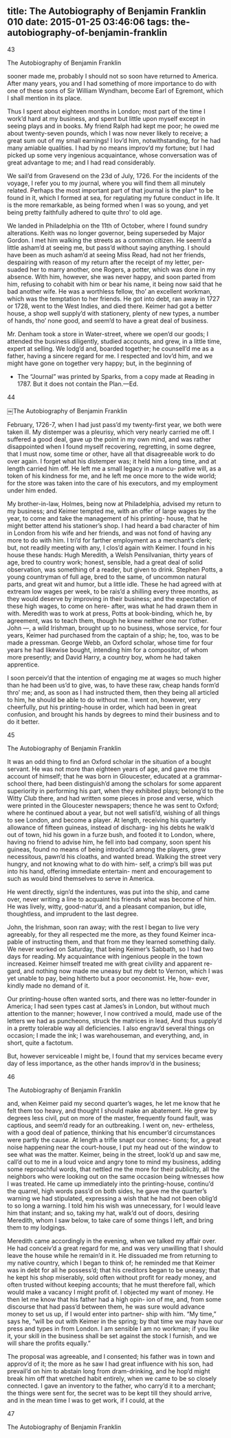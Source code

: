title: The Autobiography of Benjamin Franklin 010
date: 2015-01-25 03:46:06
tags: the-autobiography-of-benjamin-franklin
---

43

The Autobiography of Benjamin Franklin

sooner made me, probably I should not so soon have returned to America. After many years, you and I had something of more importance to do with one of these sons of Sir William Wyndham, become Earl of Egremont, which I shall mention in its place.

Thus I spent about eighteen months in London; most part of the time I work’d hard at my business, and spent but little upon myself except in seeing plays and in books. My friend Ralph had kept me poor; he owed me about twenty-seven pounds, which I was now never likely to receive; a great sum out of my small earnings! I lov’d him, notwithstanding, for he had many amiable qualities. I had by no means improv’d my fortune; but I had picked up some very ingenious acquaintance, whose conversation was of great advantage to me; and I had read considerably.

We sail’d from Gravesend on the 23d of July, 1726. For the incidents of the voyage, I refer you to my journal, where you will find them all minutely related. Perhaps the most important part of that journal is the plan* to be found in it, which I formed at sea, for regulating my future conduct in life. It is the more remarkable, as being formed when I was so young, and yet being pretty faithfully adhered to quite thro’ to old age.

We landed in Philadelphia on the 11th of October, where I found sundry alterations. Keith was no longer governor, being superseded by Major Gordon. I met him walking the streets as a common citizen. He seem’d a little asham’d at seeing me, but pass’d without saying anything. I should have been as much asham’d at seeing Miss Read, had not her friends, despairing with reason of my return after the receipt of my letter, per- suaded her to marry another, one Rogers, a potter, which was done in my absence. With him, however, she was never happy, and soon parted from him, refusing to cohabit with him or bear his name, it being now said that he bad another wife. He was a worthless fellow, tho’ an excellent workman, which was the temptation to her friends. He got into debt, ran away in 1727 or 1728, went to the West Indies, and died there. Keimer had got a better house, a shop well supply’d with stationery, plenty of new types, a number of hands, tho’ none good, and seem’d to have a great deal of business.

Mr. Denham took a store in Water-street, where we open’d our goods; I attended the business diligently, studied accounts, and grew, in a little time, expert at selling. We lodg’d and, boarded together; he counsell’d me as a father, having a sincere regard for me. I respected and lov’d him, and we might have gone on together very happy; but, in the beginning of

* The “Journal” was printed by Sparks, from a copy made at Reading in 1787. But it does not contain the Plan.—Ed.

44

￼The Autobiography of Benjamin Franklin

February, 1726-7, when I had just pass’d my twenty-first year, we both were taken ill. My distemper was a pleurisy, which very nearly carried me off. I suffered a good deal, gave up the point in my own mind, and was rather disappointed when I found myself recovering, regretting, in some degree, that I must now, some time or other, have all that disagreeable work to do over again. I forget what his distemper was; it held him a long time, and at length carried him off. He left me a small legacy in a nuncu- pative will, as a token of his kindness for me, and he left me once more to the wide world; for the store was taken into the care of his executors, and my employment under him ended.

My brother-in-law, Holmes, being now at Philadelphia, advised my return to my business; and Keimer tempted me, with an offer of large wages by the year, to come and take the management of his printing- house, that he might better attend his stationer’s shop. I had heard a bad character of him in London from his wife and her friends, and was not fond of having any more to do with him. I tri’d for farther employment as a merchant’s clerk; but, not readily meeting with any, I clos’d again with Keimer. I found in his house these hands: Hugh Meredith, a Welsh Pensilvanian, thirty years of age, bred to country work; honest, sensible, had a great deal of solid observation, was something of a reader, but given to drink. Stephen Potts, a young countryman of full age, bred to the same, of uncommon natural parts, and great wit and humor, but a little idle. These he had agreed with at extream low wages per week, to be rais’d a shilling every three months, as they would deserve by improving in their business; and the expectation of these high wages, to come on here- after, was what he had drawn them in with. Meredith was to work at press, Potts at book-binding, which he, by agreement, was to teach them, though he knew neither one nor t’other. John —, a wild Irishman, brought up to no business, whose service, for four years, Keimer had purchased from the captain of a ship; he, too, was to be made a pressman. George Webb, an Oxford scholar, whose time for four years he had likewise bought, intending him for a compositor, of whom more presently; and David Harry, a country boy, whom he had taken apprentice.

I soon perceiv’d that the intention of engaging me at wages so much higher than he had been us’d to give, was, to have these raw, cheap hands form’d thro’ me; and, as soon as I had instructed them, then they being all articled to him, he should be able to do without me. I went on, however, very cheerfully, put his printing-house in order, which had been in great confusion, and brought his hands by degrees to mind their business and to do it better.

45

The Autobiography of Benjamin Franklin

It was an odd thing to find an Oxford scholar in the situation of a bought servant. He was not more than eighteen years of age, and gave me this account of himself; that he was born in Gloucester, educated at a grammar-school there, had been distinguish’d among the scholars for some apparent superiority in performing his part, when they exhibited plays; belong’d to the Witty Club there, and had written some pieces in prose and verse, which were printed in the Gloucester newspapers; thence he was sent to Oxford; where he continued about a year, but not well satisfi’d, wishing of all things to see London, and become a player. At length, receiving his quarterly allowance of fifteen guineas, instead of discharg- ing his debts he walk’d out of town, hid his gown in a furze bush, and footed it to London, where, having no friend to advise him, he fell into bad company, soon spent his guineas, found no means of being introduc’d among the players, grew necessitous, pawn’d his cloaths, and wanted bread. Walking the street very hungry, and not knowing what to do with him- self, a crimp’s bill was put into his hand, offering immediate entertain- ment and encouragement to such as would bind themselves to serve in America.

He went directly, sign’d the indentures, was put into the ship, and came over, never writing a line to acquaint his friends what was become of him. He was lively, witty, good-natur’d, and a pleasant companion, but idle, thoughtless, and imprudent to the last degree.

John, the Irishman, soon ran away; with the rest I began to live very agreeably, for they all respected me the more, as they found Keimer inca- pable of instructing them, and that from me they learned something daily. We never worked on Saturday, that being Keimer’s Sabbath, so I had two days for reading. My acquaintance with ingenious people in the town increased. Keimer himself treated me with great civility and apparent re- gard, and nothing now made me uneasy but my debt to Vernon, which I was yet unable to pay, being hitherto but a poor oeconomist. He, how- ever, kindly made no demand of it.

Our printing-house often wanted sorts, and there was no letter-founder in America; I had seen types cast at James’s in London, but without much attention to the manner; however, I now contrived a mould, made use of the letters we had as puncheons, struck the matrices in lead, And thus supply’d in a pretty tolerable way all deficiencies. I also engrav’d several things on occasion; I made the ink; I was warehouseman, and everything, and, in short, quite a factotum.

But, however serviceable I might be, I found that my services became every day of less importance, as the other hands improv’d in the business;

46

The Autobiography of Benjamin Franklin

and, when Keimer paid my second quarter’s wages, he let me know that he felt them too heavy, and thought I should make an abatement. He grew by degrees less civil, put on more of the master, frequently found fault, was captious, and seem’d ready for an outbreaking. I went on, nev- ertheless, with a good deal of patience, thinking that his encumber’d circumstances were partly the cause. At length a trifle snapt our connec- tions; for, a great noise happening near the court-house, I put my head out of the window to see what was the matter. Keimer, being in the street, look’d up and saw me, call’d out to me in a loud voice and angry tone to mind my business, adding some reproachful words, that nettled me the more for their publicity, all the neighbors who were looking out on the same occasion being witnesses how I was treated. He came up immediately into the printing-house, continu’d the quarrel, high words pass’d on both sides, he gave me the quarter’s warning we had stipulated, expressing a wish that he had not been oblig’d to so long a warning. I told him his wish was unnecessary, for I would leave him that instant; and so, taking my hat, walk’d out of doors, desiring Meredith, whom I saw below, to take care of some things I left, and bring them to my lodgings.

Meredith came accordingly in the evening, when we talked my affair over. He had conceiv’d a great regard for me, and was very unwilling that I should leave the house while he remain’d in it. He dissuaded me from returning to my native country, which I began to think of; he reminded me that Keimer was in debt for all he possess’d; that his creditors began to be uneasy; that he kept his shop miserably, sold often without profit for ready money, and often trusted without keeping accounts; that he must therefore fall, which would make a vacancy I might profit of. I objected my want of money. He then let me know that his father had a high opin- ion of me, and, from some discourse that had pass’d between them, he was sure would advance money to set us up, if I would enter into partner- ship with him. “My time,” says he, “will be out with Keimer in the spring; by that time we may have our press and types in from London. I am sensible I am no workman; if you like it, your skill in the business shall be set against the stock I furnish, and we will share the profits equally.”

The proposal was agreeable, and I consented; his father was in town and approv’d of it; the more as he saw I had great influence with his son, had prevail’d on him to abstain long from dram-drinking, and he hop’d might break him off that wretched habit entirely, when we came to be so closely connected. I gave an inventory to the father, who carry’d it to a merchant; the things were sent for, the secret was to be kept till they should arrive, and in the mean time I was to get work, if I could, at the

47

The Autobiography of Benjamin Franklin

